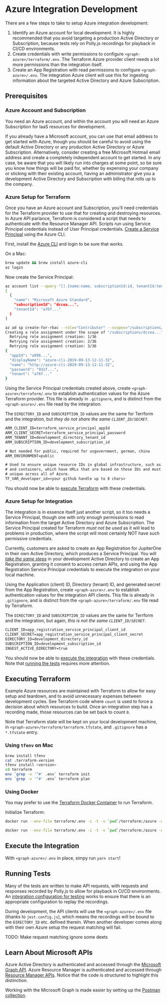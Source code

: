 # Azure Integration Development

There are a few steps to take to setup Azure integration development:

1. Identify an Azure account for local development. It is highly recommended
   that you avoid targeting a production Active Directory or Subscription,
   because tests rely on Polly.js recordings for playback in CI/CD environments.
1. Create credentials with write permissions to configure
   `<graph-azure>/terraform/.env`. The Terraform Azure provider client needs a
   lot more permissions than the integration itself.
1. Create an App Registration with read permissions to configure
   `<graph-azure>/.env`. The integration Azure client will use this for
   ingesting information about the targeted Active Directory and Azure
   Subscription.

## Prerequisites

### Azure Account and Subscription

You need an Azure account, and within the account you will need an Azure
Subscription for IaaS resources for development.

If you already have a Microsoft account, you can use that email address to get
started with Azure, though you should be careful to avoid using the default
Active Directory or any production Active Directory or Azure Subscription.
Alternatively, consider creating a free Microsoft Hotmail email address and
create a completely independent account to get started. In any case, be aware
that you will likely run into charges at some point, so be sure you know how
things will be paid for, whether by expensing your company or sticking with
their existing account, having an administrator give you a development Active
Directory and Subscription with billing that rolls up to the company.

### Azure Setup for Terraform

Once you have an Azure account and Subscription, you'll need credentials for the
Terraform provider to use that for creating and destroying resources. In Azure
API parlance, Terraform is considered a script that needs to authenticate with
the Resource Manager API. Scripts run using Service Principal credentials
instead of User Principal credentials. [Create a Service Principal][1] using the
Azure CLI.

First, install the [Azure CLI][2] and login to be sure that works.

On a Mac:

```sh
brew update && brew install azure-cli
az login
```

Now create the Service Principal:

```sh
az account list --query "[].{name:name, subscriptionId:id, tenantId:tenantId}"
[
  {
    "name": "Microsoft Azure Standard",
    "subscriptionId": "dccea...",
    "tenantId": "a76f..."
  }
]

az ad sp create-for-rbac --role="Contributor" --scopes="/subscriptions/dccea..."
Creating a role assignment under the scope of "/subscriptions/dccea..."
  Retrying role assignment creation: 1/36
  Retrying role assignment creation: 2/36
  Retrying role assignment creation: 3/36
{
  "appId": "a996...",
  "displayName": "azure-cli-2019-09-13-12-11-32",
  "name": "http://azure-cli-2019-09-13-12-11-32",
  "password": "932f...",
  "tenant": "a76f..."
}
```

Using the Service Principal credentials created above, create
`<graph-azure>/terraform/.env` to establish authentication values for the Azure
Terraform provider. This file is already in `.gitignore`, and is distinct from
the `<graph-azure>/.env` file read by the integration.

The `DIRECTORY_ID` and `SUBSCRIPTION_ID` values are the same for Terrform and
the integration, but _they do not share the same `CLIENT_ID/SECRET`_.

```txt
ARM_CLIENT_ID=terraform_service_principal_appId
ARM_CLIENT_SECRET=terraform_service_principal_password
ARM_TENANT_ID=development_directory_tenant_id
ARM_SUBSCRIPTION_ID=development_subscription_id

# Not needed for public, required for usgovernment, german, china
ARM_ENVIRONMENT=public

# Used to ensure unique resource IDs in global infrastructure, such as databases
# and containers, which have URLs that are based on those IDs and must remain
# unique across all of Azure.
TF_VAR_developer_id=<your github handle up to 8 chars>
```

You should now be able to [execute Terraform](#executing-terraform) with these
credentials.

### Azure Setup for Integration

The integration is in essence itself just another script, so it too needs a
Service Principal, though one with only enough permissions to read information
from the target Active Directory and Azure Subscription. The Service Principal
created for Terraform _must not be used_ as it will lead to problems in
production, where the script will most certainly NOT have such permissive
credentials.

Currently, customers are asked to create an App Registration for JupiterOne in
their own Active Directory, which produces a Service Principal. You will
_[take the same steps](jupiterone.md#integration-instance-configuration)_ in
your development Active Directory to create an App Registration, granting it
consent to access certain APIs, and using the App Registration Service Principal
credentials to execute the integration on your local machine.

Using the Application (client) ID, Directory (tenant) ID, and generated secret
from the App Registration, create `<graph-azure>/.env` to establish
authentication values for the integration API clients. This file is already in
`.gitignore`, and is distinct from the `<graph-azure>/terraform/.env` file read
by Terraform.

The `DIRECTORY_ID` and `SUBSCRIPTION_ID` values are the same for Terrform and
the integration, but again, _this is not the same `CLIENT_ID/SECRET`_.

```txt
CLIENT_ID=app_registration_service_principal_client_id
CLIENT_SECRET=app_registration_service_principal_client_secret
DIRECTORY_ID=development_directory_id
SUBSCRIPTION_ID=development_subscription_id
INGEST_ACTIVE_DIRECTORY=true
```

You should now be able to [execute the integration](#execute-the-integration)
with these credentials. Note that [running the tests](#running-tests) requires
more attention.

## Executing Terraform

Example Azure resources are maintained with Terraform to allow for easy setup
and teardown, and to avoid unnecessary expenses between development cycles. See
Terraform code where `count` is used to force a decision about which resources
to build. Once an integration step has a recording made, those resources can be
set back to count `0`.

Note that Terraform state will be kept on your local development machine, in
`<graph-azure>/terraform/terraform.tfstate`, and `.gitignore` has a `*.tfstate`
entry.

### Using `tfenv` on Mac

```sh
brew install tfenv
cat .terraform-version
tfenv install <version>
cd terraform
env `grep -v '^#' .env` terraform init
env `grep -v '^#' .env` terraform plan
```

### Using Docker

You may prefer to use the [Terraform Docker Container][3] to run Terraform.

Initialize Terraform:

```sh
docker run --env-file terraform/.env -i -t -v `pwd`/terraform:/azure -w /azure hashicorp/terraform:light init
```

```sh
docker run --env-file terraform/.env -i -t -v `pwd`/terraform:/azure -w /azure hashicorp/terraform:light plan
```

## Execute the Integration

With `<graph-azure>/.env` in place, simpy run `yarn start`!

## Running Tests

Many of the tests are written to make API requests, with requests and responses
recorded by Polly.js to allow for playback in CI/CD environments. An
[integration configuration for testing](../test/integrationInstanceConfig.ts)
works to ensure that there is an appropriate configuration to replay the
recordings.

During development, the API clients will use the `<graph-azure>/.env` file
(thanks to `jest.config.js`), which means the recordings will be bound to the
`DIRECTORY_ID` etc. defined therein. When another developer comes along with
their own Azure setup the request matching will fail.

TODO: Make request matching ignore some deets

## Learn About Microsoft APIs

Azure Active Directory is authenticated and accessed through the [Microsoft
Graph API][5]. Azure Resource Manager is authenticated and accessed through
[Resource Manager APIs][6]. Notice that the code is structured to highlight this
distinction.

Working with the Microsoft Graph is made easier by setting up the [Postman
collection][4].

[1]:
  https://docs.microsoft.com/en-us/cli/azure/create-an-azure-service-principal-azure-cli?view=azure-cli-latest
[2]: https://docs.microsoft.com/en-us/cli/azure/
[3]: https://hub.docker.com/r/hashicorp/terraform/
[4]: https://docs.microsoft.com/en-us/graph/use-postman?view=graph-rest-1.0
[5]: https://docs.microsoft.com/en-us/graph/auth-v2-service
[6]:
  https://docs.microsoft.com/en-us/azure/azure-resource-manager/resource-manager-api-authentication

